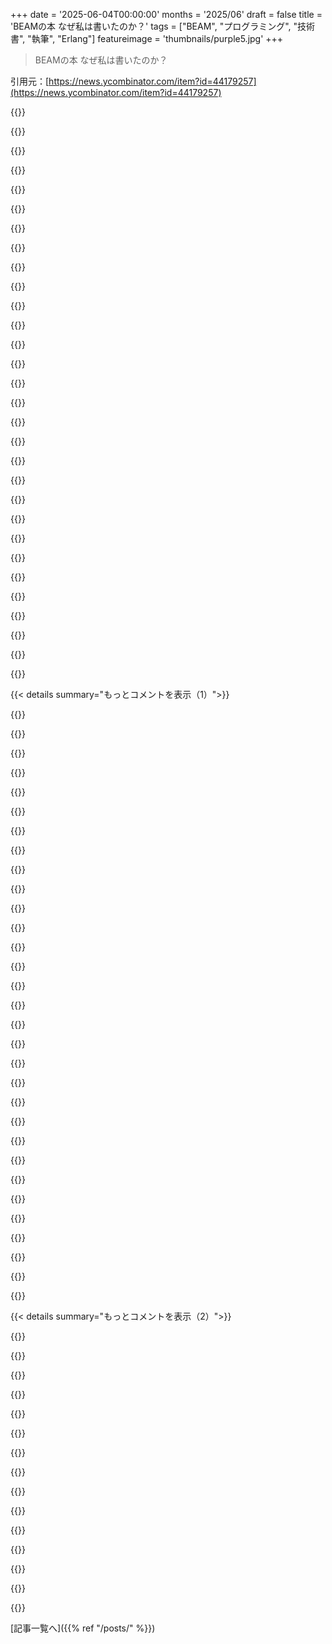 +++
date = '2025-06-04T00:00:00'
months = '2025/06'
draft = false
title = 'BEAMの本 なぜ私は書いたのか？'
tags = ["BEAM", "プログラミング", "技術書", "執筆", "Erlang"]
featureimage = 'thumbnails/purple5.jpg'
+++

> BEAMの本 なぜ私は書いたのか？

引用元：[https://news.ycombinator.com/item?id=44179257](https://news.ycombinator.com/item?id=44179257)




{{<matomeQuote body="BEAMの本のGitHubリポジトリのリンクだよ。https://github.com/happi/theBeamBook" userName="the_arun" createdAt="2025/06/04 14:00:03" color="#ff5733">}}




{{<matomeQuote body="BEAMをちゃんと理解したくて書き続けたって話、超共感する！表面的な説明じゃなく、本質的なロジックを追うのって大事だよね。そういう情熱が素晴らしい成果につながるんだな。この本、その理由だけで買っちゃう。俺もこれまで何度も出版社から声かけられたけど、ニッチなテーマ（クラスローダーとか）だと話がまとまらなくてね。自分の好きなことと読者が求めてることの交差点、どうやって見つけるのかマジで知りたいわ。" userName="elric" createdAt="2025/06/04 13:02:25" color="#38d3d3">}}




{{<matomeQuote body="出版社に頼る必要ってあるのかな？自分一人で書くのはダメなの？やっぱブランドとか他のメリットがあるからなのかな。" userName="the_arun" createdAt="2025/06/04 13:56:37" color="">}}




{{<matomeQuote body="セルフ出版は前よりずっと簡単になったけど、Packtみたいなショボい出版社でさえ、すごいネットワークやマーケティング力があるんだよね。俺のスキルセットにはマーケティングとか、ターゲット読者がいるか調べることは含まれてないし。もし誰にも読まれない本を書くなら、ジャーナルやブログで十分だし。本は一大事業だから、誰も読まないのはさすがに凹むわ。" userName="elric" createdAt="2025/06/04 14:07:50" color="#ff5733">}}




{{<matomeQuote body="誰かStripe Press booksの次に来るような、協力型のセルフサービスみたいな仕組みを作るべきだね。" userName="tough" createdAt="2025/06/04 14:27:21" color="">}}




{{<matomeQuote body="ちょっと宣伝になっちゃうけど、俺がクライミングのストレングストレーニングの本を書いたのも、まさにこの通り！興味があることをひたすら掘り下げていったんだ。最初はセルフ出版するつもりだったけど、興味を持ってくれる出版社が見つかってね。読みやすくするために多少の変更は必要だったけど、自分から出版社にアプローチしてみるのも案外いけるかもよ。" userName="turkeygizzard" createdAt="2025/06/04 15:38:40" color="#38d3d3">}}




{{<matomeQuote body="本を3冊書いた経験から言うとね、セルフ出版するか、出版社が求めるものを書くかだよ。出版社によって欲しがるものは違う。「21分で学ぶAI with Python」みたいなのが欲しいところもあれば、「Java Class Loadersの深くて暗い秘密」みたいなニッチなものが欲しいところもある。O’Reillyは技術的なニッチな分野には一番だね。他の多くの出版社は、部数が出る初心者向けを狙ってる。幸いセルフ出版はどんどん簡単になってるし、色々なサイトでオンライン販売も楽だから、タダで配る必要もない。でもまあ、これといった魔法の公式はないんだよ。もし本当にニッチなものを書きたいなら、出版社が興味を持ってくれるなんて期待しないこと。セルフ出版して自分でプロモーションする覚悟が必要だよ。" userName="drob518" createdAt="2025/06/04 14:40:48" color="#ff5c5c">}}




{{<matomeQuote body="協力型／セルフサービス？それってどういう意味？" userName="Kon-Peki" createdAt="2025/06/04 14:51:46" color="">}}




{{<matomeQuote body="いや、よく分かんないんだけど、全体的な質を保つためにキュレーションは委員会がやるとか？でも、著者としては申請とか編集者、フィードバック、出版（これがセルフサービスの部分かな）がめっちゃ簡単、みたいな。正直一番大変なのはやっぱりマーケティングだよね。良い本って、文章だけじゃなくてカバーとかも大事だし。" userName="tough" createdAt="2025/06/04 15:00:08" color="">}}




{{<matomeQuote body="それ、俺の経験と同じだわ。最近出した本（5冊目）なんて、出版社のミッションに95%ぐらい合ってたのに、結局見捨てられたんだ。その断られた後、もう他の出版社に当たる気力なんてなくて、自分でやったよ。最初はLeanPubで出して、それからAmazon（紙の本とKindle）、Apple、Kobo、Googleって広げていった感じ。" userName="asplake" createdAt="2025/06/04 17:20:33" color="#45d325">}}




{{<matomeQuote body="自己宣伝って言ってるけど、本の名前教えてよ。30年以上クライミングやってて、トレーニング方法の進化を見てきたから、あなたの詳しい本読んでみたいんだよね。" userName="Intermernet" createdAt="2025/06/05 06:30:33" color="">}}




{{<matomeQuote body="BEAMをちゃんと理解したくて書き続けたんだね。表面じゃなくて深いロジックを追うの大事だよね。教えるのが一番勉強になるってのはわかるよ。高校で数学教えてて実感したな。本を書くのも同じで、学んだことを書いて人に伝えるのが理解を深めるのに最高なんだよ。" userName="ww520" createdAt="2025/06/04 21:20:59" color="">}}




{{<matomeQuote body="昔の本は紙の時代で自己出版なんて無理だったな。今は商業的なの以外は自己出版考えるだろうね。自己出版でどれくらい売れたの？自分でマーケティングした？それともLeanPubとかAmazonに置いて、検索から来るの待っただけ？ニッチだと量は出ないけど、その市場の分は全部取りたいよね。" userName="drob518" createdAt="2025/06/04 19:31:41" color="#785bff">}}




{{<matomeQuote body="mainstreamよりはニッチかな。でもLinkedInとかにフォロワーたくさんいるし、数千人規模のメーリングリストや有料購読者もいるんだ。これで生活できるほどじゃないけど、ゼロじゃないよ。出版後のブログはほとんどこの本のサポートのためだし。5冊中2冊は出版社から出したけど、それはそれで勉強になって感謝してるよ。" userName="asplake" createdAt="2025/06/04 19:40:44" color="#ff5733">}}




{{<matomeQuote body="出版社がやってくれるのは、マーケティングとリーチ<br>紙の本の金銭的リスク<br>編集とかの制作サービスだね。これらが自分でできるか、他の人に頼めるなら（例えばフリーランスのエディターを雇うとか）、自己出版の方が利益になるからいいんじゃないかな。" userName="drob518" createdAt="2025/06/04 14:44:03" color="">}}




{{<matomeQuote body="The Physiology of Climbingだよ。今週末にでも無料であげるから、フィードバックちょうだい！正直、具体的なトレーニング方法を教えるんじゃなくて、読者が自分で考えられる知識の基盤を与えたかったんだ。だからキャンパスボードやれじゃなくて、パワーは最大筋力とは別に鍛えるんだよ、みたいな説明にしたかったんだよね。" userName="turkeygizzard" createdAt="2025/06/05 17:55:28" color="#ff33a1">}}




{{<matomeQuote body="キュレーションは委員会で品質保ってるけど、著者は応募とかフィードバックとか出版が楽だって話、pragprog.comはそういう感じだね。僕はそこの委員だけど詳しいことは知らないや。でもpragprog.comで出した著者はみんな良い経験だって言ってたよ。元の記事の人は2回目の出版がうまくいかなかった理由を全然書いてなかったから、そこ詳しく知りたいな。" userName="christhekeele" createdAt="2025/06/04 18:33:53" color="">}}




{{<matomeQuote body="本の名前教えてもらえませんか？DMか返信で。お願いします！" userName="aalbuquerque" createdAt="2025/06/05 17:34:11" color="">}}




{{<matomeQuote body="確かに、キュレーションは出版物とかブランドにとって大事な機能だよね。元の記事の引用にあるように、委員会でやって全体的な品質を保ってるんだよ。" userName="tough" createdAt="2025/06/04 15:01:27" color="">}}




{{<matomeQuote body="これってさ、日々の業務に集中する人と、そうじゃない人がいて、みんなが楽に協力できるビジネスモデルの話だよね。情報を広めるのが一番大変だけど、結局これって今の経済をもう一回作ったってことじゃん？" userName="sobadically" createdAt="2025/06/04 16:06:44" color="#785bff">}}




{{<matomeQuote body="出版社と組む一番いいとこは編集者だと思うんだ。開発編集者、技術編集者、校正チームがいると本がマジで洗練されるし、レイアウトや印刷の細かい作業も自分でやらなくていい。<br>本によっては出版社の流通網がマジ役立つ。Barnes and Nobleとかで自分の本を棚から取れるの最高だし、信頼性も増す。<br>ただ経済的な理由だけで書いてるなら（おすすめしないけど）、少数の読者向けに自費出版しても、多数向けに出版社から出しても稼ぎはだいたい同じ。自費出版で読者を増やせれば比較にならないけどね。" userName="crystal_revenge" createdAt="2025/06/04 18:01:57" color="#ff5733">}}




{{<matomeQuote body="出版社がAmazonからもっといい条件引き出せるか分かんないけど、AmazonのKindle Direct Publishingって、$9.99超えると電子書籍のロイヤリティ率が70%から30%に下がるのが嫌なんだよね。$19.99で売りたい技術書とかだとすごくやりにくい。<br>あと、著作権侵害もひどいし、Amazonはあまり対策してない。出版社の方が対策するリソースあるんじゃないかな、たぶん。" userName="dangoor" createdAt="2025/06/04 16:05:59" color="#ff33a1">}}




{{<matomeQuote body="自分は何か知ってるって思い込みやすいけど、実際は表面的な理解だけで内部を本当に分かってないことってよくある。serializationのプロセスが宙ぶらりんのポインタを暴き出すんだ。<br>普通の人は”トイレの仕組み”を知ってるつもり。水が入って貯水槽満たし、レバー引くと便器に流れ、排水溝に流れるって。<br>でも詳しく説明って聞くと、貯水槽が溢れない仕組みとか、常に水が漏れない仕組みとか、溢れず排水もされずに流せる仕組みとか、実は知らないって気づくんだ。" userName="snackbroken" createdAt="2025/06/05 00:23:46" color="">}}




{{<matomeQuote body="＞ 1. マーケティングとリーチ<br>理論上はそうだけど専門知識は少ないかも。技術書の場合、出版社の編集者は実際技術者じゃない。昔はそうでも今のプログラマーに何が重要か現役エンジニアみたいには分かってないんだ。<br>＞ 2. 紙媒体の経済的リスク<br>print-on-demand前はリスクあったけど今はそんなにない。オフセット印刷が高品質って議論もあるけど、俺のAmazon PODより印刷品質悪い大手教科書あるし。<br>＞ 3. 制作サービス（編集とかアートワーク）<br>これはマジ超重要、同意。でも外部委託多いし、自分でフリーランサー見つけられるなら、大した価値は加えないよ。" userName="munificent" createdAt="2025/06/04 19:09:02" color="#ff5c5c">}}




{{<matomeQuote body="ブログ記事によると、著者は出版が遅れて複数の出版社に断られちゃったんだって。それで、本をオープンソースにして、自分で出したんだよ。" userName="spelunker" createdAt="2025/06/04 14:41:18" color="">}}




{{<matomeQuote body="去年BEAMでErlang/OTPを学んだのは最高の経験だったよ。”Programming Erlang”（初心者におすすめ）や”Designing for Scalability with Erlang/OTP”も聞いたけど、深さは今回の本がダントツ！<br>BEAMってホント、エイリアンテックみたいで、この本のタイミングは最高だったね。すぐに買ったよ。Dr. Erik Stenmanさん、2回キャンセルされたのに続けてくれてありがとう！" userName="schonfinkel" createdAt="2025/06/04 15:49:12" color="#45d325">}}




{{<matomeQuote body="今のところほとんどおもちゃのプロジェクトだけどね。一番複雑なのは（開発中の）MMOゲームのバックエンド（https://github.com/Dr-Nekoma/lyceum）かな。あとは自分で書いた便利なライブラリがいくつかあるよ（https://github.com/dont-rely-on-nulls/migraterl）。" userName="schonfinkel" createdAt="2025/06/04 18:08:53" color="">}}




{{<matomeQuote body="BEAMってオープンソースの中でも一番過小評価されてる技術かもね。例はWhatsApp。<br>ElixirとErlangが高並行なプロジェクトでもっと人気が出ないのがマジで謎だよ。" userName="game_the0ry" createdAt="2025/06/04 15:32:30" color="#ff5c5c">}}




{{<matomeQuote body="＞なぜElixirとErlangが高並行プロジェクトで人気がないのか謎だ<br>Erlangの会社で働いてるけど、役に立つのは大規模スケール、何百万DAUとか必要だからだよ。BEAMは独特のOSみたいで、ERTS、epmd、Rebarとか設定がマジ複雑。（IMHO）コンテナとかk8sもErlang独自のやり方でやってるからいらないか、使うべきじゃない。適切なユースケースで動いてるのを見ると、ホント黒魔術みたい。これで働けたのはキャリアのハイライトだったね。" userName="franticgecko3" createdAt="2025/06/04 19:09:18" color="#45d325">}}




{{<matomeQuote body="＞なぜElixirとErlangが高並行プロジェクトで人気がないのか謎だ<br>1) 普通の言語でも一台でかなり高並行を扱えるようになってきた。<br>2) BEAMの実装が長らく一つしかなく、ドキュメントもほぼ無くて移植がめっちゃ大変だった。<br>3) マジックはErlangじゃなくてOTPだよ。それに考え方を変える必要があるし、OTPの抽象化は他の言語でもできる！<br>4) ScalaがErlangの人気を奪ったと思う。Erlangは今頑張ってるね。" userName="bsder" createdAt="2025/06/04 17:45:18" color="#38d3d3">}}




{{< details summary="もっとコメントを表示（1）">}}

{{<matomeQuote body="1.そうだね、でもOTPって唯一マトモな並行処理フレームワークだよ。なんでみんな真似しないのか未だにわかんない。<br>2.そうだね。<br>3.OTPの抽象化をやってて、特にグリーンレッドのプリエンプティブスケジューラまで実装してる言語は知らないな。<br>4.ありうるけど、ScalaとErlangで悩んでる会社は見たことないかも。<br>正直、マーケティングが一番の理由だと思う。Joseはポーランドに住んでてめっちゃ活動的だったから、Rubyの会社がたくさんElixirに移ったんだよ。" userName="d3ckard" createdAt="2025/06/04 18:36:05" color="#785bff">}}




{{<matomeQuote body="あと、去年Gleamが1.0を超えて、BEAMは関数型プログラミングの”フレーバー”も色々選べるようになったよ。Erlang/OTP（30年近く戦場で試されたエイリアンテック！）、Web開発がすごいElixir、MLっぽい言語が好きならGleam。BEAMネイティブのLISPならLFEも良いね。" userName="schonfinkel" createdAt="2025/06/04 18:21:16" color="#38d3d3">}}




{{<matomeQuote body="Elixir Liveviewを使ってみたけど、環境構築が超大変でDockerが必須だったんだ。開発環境と本番環境で全然合わなくて、Dockerじゃないとクリーンな環境を作れなかった。<br>結局、資金が尽きてプロジェクトはダメになっちゃって、Elixirのセットアップがわかる人もいなくなって、今じゃデモするのすら無理。環境設定がちょっとでも違うとエラー吐きまくるからさ。<br>環境構築の難しさで言えば、Pythonより難しい言語はこれくらいかも（まぁ、Gradleとかモバイル開発系は論外だけど）。PythonならminicondaとかvenvでDockerなしでも大体いけるのに。<br>Node, NPMも面倒だけど、エラーと格闘すればいつかは動く。俺の経験だと、バックエンドはPHPかPerlかC、フロントは素のJavaScriptかElmって感じだけど、そっちの方が何十年って単位で見るとメンテナンスしやすい気がするね。<br>Elixir Liveviewのいい点を言えば、めちゃくちゃスムーズなSPAが作れたこと。使う側からしたらすごく使いやすくて見た目も最高だったんだけど、根本のメンテナンスが一番キツかった。" userName="HappMacDonald" createdAt="2025/06/05 10:19:29" color="#38d3d3">}}




{{<matomeQuote body="GleamにOTPがあればいいのにって、マジ思うわ！<br>Elixirも最近は新しい言語サーバーとか、すごくありがたい型チェックとか、ツール類が充実してきてるね。" userName="agos" createdAt="2025/06/04 18:59:45" color="">}}




{{<matomeQuote body="Elixirって、始める上でのとっつきにくさをかなり和らげてくれてるし、「あれ？なんでこうなるの？」みたいな変な挙動（「ごっちゃ」って言うらしい）もほんの少ししかないんだよ。関数に引数を渡す時に値が書き換わらない（イミュータブル）ってのは、他の言語から来ると戸惑うかもだけど、正直それは「主流」って言われてる言語の方の問題なんじゃない？" userName="throwawaymaths" createdAt="2025/06/04 22:41:56" color="">}}




{{<matomeQuote body="俺から言わせてもらうと、BEAMってのは一つのスタックで色んなもの（インフラ、プロセス再起動、キャッシュ、キュー、DBとか）を全部やろうとしすぎて、あちこちから色々漏れてる感じがするんだ。Erlangとしか動かないから、「全部乗るか、何も乗らないか」みたいなセットアップになって、すごく制限が多いと思う。<br>KubernetesとかはBEAMがやってることの多くを、もっと上手に、しかもどの言語でもできるようにやってる。Erlangの中に組み込まれてるキューやDBもあるけど、業界標準のものと比べると劣るし、やっぱりErlangでしか使えないのがネック。" userName="Thaxll" createdAt="2025/06/05 15:06:28" color="">}}




{{<matomeQuote body="Elixirはね、少なくともここ5、6年はセットアップとか設定、デプロイが結構簡単だったよ。Erlangについては分かんないけどさ。" userName="borromakot" createdAt="2025/06/04 19:30:28" color="">}}




{{<matomeQuote body="無知でごめんね、これってGleamのOTPのことじゃないの？<br>https://github.com/gleam-lang/otp" userName="genewitch" createdAt="2025/06/05 06:38:57" color="">}}




{{<matomeQuote body="C++とそのライブラリを使えば、Erlangができる並行処理の全てを、もっと速くできるんだよ。それがErlangが今でもニッチな分野に留まってる一番の理由じゃないかな。" userName="shaklee3" createdAt="2025/06/05 04:46:32" color="">}}




{{<matomeQuote body="たぶんこれって純粋にマーケティングの問題だと思うんだよね。<br>他の言語（Java, C#, Goとか）は巨大な企業がバックについてて、成功させようと必死じゃん。Erlangの元々の持ち主だった会社は、むしろ最初潰そうとしたし、それ以降も技術情報以外には冷たい感じだった。<br>Elixirが出てくる2014年まで、そんなに派手なマーケティング資料なんて見なかったし、ElixirもRuby方式（開発者向けアピール）だけど、2004年のRailsが出てきた時代とは全然状況が違うんだよ。<br>開発者はBEAM系の良さを理解できることが多いけど、派手な見せ方がないと、MBA層みたいな決定権を持ってる人たちを説得するのが難しいんだと思う。" userName="paradox460" createdAt="2025/06/04 15:43:01" color="">}}




{{<matomeQuote body="ごめん、無知で聞くんだけど、これってGleamのOTPのことじゃないの？<br>https://github.com/gleam-lang/otp" userName="dimator" createdAt="2025/06/04 22:00:52" color="">}}




{{<matomeQuote body="Erlangを選ぶ規模の会社なんて少ないんだよ。多くの人がこの現実を受け入れてくれたらなって思うんだ。" userName="michaelcampbell" createdAt="2025/06/05 13:15:12" color="">}}




{{<matomeQuote body="小規模でもErlangはすごく良かったよ。IoTとかクラウドに使ったんだけど、supervisor treeの自己修復機能で超安定。k8sみたいに複雑な設定もいらなかったしね。" userName="evnu" createdAt="2025/06/05 16:09:36" color="#45d325">}}




{{<matomeQuote body="いろんな言語でErlangみたいなプロセス作ろうとしてるけど、結局本家のErlangプロセスには敵わないんだよね。やっぱすごいよ。" userName="lamuswawir" createdAt="2025/06/04 19:05:17" color="">}}




{{<matomeQuote body="Erlangは90年代後半までOSSじゃなかったし、あんまり宣伝もされなかった。Elixirはすぐ出てきたね。ErlangとElixirが良いのは、他の言語みたいに並行処理が後付けじゃなくて最初から考えられてるところだよ。" userName="bmitc" createdAt="2025/06/05 00:13:50" color="">}}




{{<matomeQuote body="OTPもすごいけど、BEAMがたくさんのプロセスをうまく捌ける能力もヤバいよね。どっちも魔法みたい。" userName="agos" createdAt="2025/06/04 19:03:15" color="">}}




{{<matomeQuote body="何でも好きなもので作れるけど、それがいつも正解とは限らないんだ。C++で直接Webアプリ作る人が少ないのには、ちゃんと理由があるんだよ。" userName="victorbjorklund" createdAt="2025/06/05 15:00:36" color="">}}




{{<matomeQuote body="みんな最高のエンジニア雇いたいって言うけど、結局は一番レベル低い人に合わせちゃうんだよ。「数週間で新しい言語覚えられないバカなエンジニア雇っちゃったらどうすんの？」とかさ、延々そんな感じ。" userName="honkycat" createdAt="2025/06/04 15:38:04" color="">}}




{{<matomeQuote body="俺も「投資ギャップ」って思うよ。RustとかGo、Pythonとかには超デカい後ろ盾がいて、静的解析とか型チェック、開発者の使いやすさにめっちゃ投資してるじゃん。でもErlangのエコシステムにはそういう愛があんまりなくて、デカいユーザーは他の技術に移ったり、BEAMの外で何か作ったりしがち。" userName="sargun" createdAt="2025/06/04 16:14:10" color="#38d3d3">}}




{{<matomeQuote body="正直、色々な機能が混ざってるのが一番のメリットだね、少なくとも俺にとっては。Erlangは人気争いには負けたけど、これ（俺の場合はElixir）を使うと、フロント、バックエンド、DB、キャッシュ、サービスディスカバリ、負荷分散、コンテナ化、オーケストレーションなんかを全部別々のツールでやるのが当たり前じゃない、並行世界に来たみたいなんだ。本当は全部一つのランタイムに組み込まれたプラットフォームに行けたかもしれないのにね。Erlangを説明するなら、「DjangoをGunicornで動かすPythonの競合じゃなくて、Linux上でKubernetesのDockerコンテナで動き、サービスメッシュ経由で通信して、ディスクに永続化されたRedisにデータを保存する、Python+Django+Gunicornの全部の競合」って感じかな。多くの点で、このスタックの一番上だけErlangに置き換えても、前より悪くなるだけだよ。<br>悲しいことに、Erlangルネサンスはコンテナ化＋オーケストレーション＋分散システムのブームより数年遅かったから、どれだけ良かったか（悪かったか）はもう分からないな。まあ、C’est la vie（人生ってそんなもんさ）。" userName="zbentley" createdAt="2025/06/05 21:14:51" color="#ff33a1">}}




{{<matomeQuote body="昨日SquarespaceのウェブサイトをPhoenixアプリに置き換えたんだけど、めっちゃ快適だったよ！" userName="ludicity" createdAt="2025/06/04 21:44:41" color="">}}




{{<matomeQuote body="”Elixirは過去5～6年くらい、設定もデプロイもかなり簡単だった”って言う兄弟コメントがいたと思ったら、”Elixirは環境構築、Pythonより難しい唯一の言語だった”って言う人もいて、この違いはすごいね。どっちの言ってることも間違ってないんだろうけど、文字通り（この書き込み時点で）隣同士にあるこの対比を見るのは面白い。" userName="michaelcampbell" createdAt="2025/06/05 13:18:15" color="#785bff">}}




{{<matomeQuote body="Nix（オプションでNixOS）みたいなものが、全部の部品のドキュメント化とか連携に役立つのかな？" userName="tlavoie" createdAt="2025/06/05 17:30:14" color="">}}




{{<matomeQuote body="どんな環境問題に困ってたの？うちはmise/asdfを使ってErlang/Elixirのバージョン管理してるよ。DBだけメンテナンス楽にするためにコンテナ化した。<br>開発体験なら、公式が出るまでElixir LSよりNextLS/Lexicalをおすすめする。そこそこ規模のあるElixirアプリならコンパイルがずっと速いはずだよ。<br>https://elixir-lang.org/blog/2024/08/15/welcome-elixir-langu..." userName="prophesi" createdAt="2025/06/05 13:28:23" color="#ff33a1">}}




{{<matomeQuote body="うん、でもGleamはErlangの実装をラップしてるんじゃなくて、OTPを自分で実装してるから、まだ”ベータ”段階だと思う。有名なActorアーキテクチャを使うには、Gleamでotpパッケージをインポートしないといけないんだ。" userName="hazn" createdAt="2025/06/05 11:01:32" color="">}}




{{<matomeQuote body="「Erlang Runtime Systemという言葉は、Ericssonによる特定の実装であるErlang RunTime Systemまたは通常ERTSと対比して、あらゆるErlang Runtime Systemという一般的な考え方を指すために使おうと思う」って定義、いいね！" userName="k__" createdAt="2025/06/04 12:33:00" color="">}}




{{<matomeQuote body="ElixirとBEAMは、ネットワーク系とかパイプライン処理が多いシステムを作るのに、俺の歴代で一番好きな選択肢だよ。プロダクションで何年も毎日使ってた。最近のプロジェクトには売り込みにくい（だいたい間違った判断になる）けど、できるだけ追いかけるのは楽しんでる。<br>この本を書いてくれてありがとう！数年前、プロダクションのElixirをデバッグしてた時に、これが本当に欲しかったんだ。既存の学習資料は難解で退屈だったり（か、簡単すぎて浅かったり）したから。" userName="bicx" createdAt="2025/06/04 22:18:13" color="#ff33a1">}}




{{<matomeQuote body="Klarnaみたいな規模の仕事をしたことはないけど、15msでポストモーテム（事後検証）のイベントになるって、すごく短い時間だね！" userName="asib" createdAt="2025/06/04 11:54:58" color="">}}




{{<matomeQuote body="うん、小さく見えるけど、BEAMって普通マイクロ秒で動くんだよ。それがミリ秒に「吹っ飛ぶ」と、そりゃ警告が出るのも無理ないよね。" userName="abrookewood" createdAt="2025/06/04 12:35:43" color="#45d325">}}




{{<matomeQuote body="数百万回の呼び出しで、1回あたり15ミリ秒余計にかかるってなると、マイクロ秒で調整されたシステムは壮大に詰まるよ。負荷が増えなくても、キューは何千倍も長くなっちゃうんだから。" userName="regularfry" createdAt="2025/06/04 12:57:33" color="#785bff">}}

{{</details>}}




{{< details summary="もっとコメントを表示（2）">}}

{{<matomeQuote body="このやり取りを見て、システムが使う「自然な」単位でメトリクスを報告するのがいかに大事か改めて思ったよ。慣れてない人でも直感的に規模感が掴めるし、単位変換が苦手な人にも優しい。プロでも混乱を防げるしね。" userName="klank" createdAt="2025/06/04 19:54:47" color="">}}




{{<matomeQuote body="BEAMシステムだとこれ簡単に起きるんだ。例えば共有状態にアクセスしたい時、それを保護するためにgen_serverを作る。これは巨大なmutexみたいなもん。gen_serverはメッセージキューに来たリクエストを処理する普通のBEAMプロセスなんだ。通常20マイクロ秒で処理できるとしよう。15ミリ秒一時停止すると、メッセージキューに750件溜まっちゃう。これだけだと大障害にならないかもだけど、処理の中でメッセージキューを「unsafe」な方法で使ってると、BEAMは一致するメッセージを探すためにキュー全体を検索しちゃうんだ。特定のパターン（gen rpcスタイルとか）は最適化されるけど、unsafeなパターンでキューにバックログができると、システムのスループットは破壊されるよ。なぜなら、メッセージ処理時間はキューの長さに依存し、キュー長はメッセージ処理時間に依存するから。<br>さらにたちが悪いのは、コードに明示的な｀receive｀ステートメントがなくても、ライブラリがunsafeなreceiveを使ってたら燃えちゃうこと。BEAMは代替のメッセージキュー機能「alias」（https://www.erlang.org/doc/system/ref_man_processes.html#pro...）も追加したんだけど、多くのライブラリはまだ使ってないみたい。これはキューを「lost」メッセージから守るもので、aliasがないとタイムアウトでプロセスメールボックスが処理されないメッセージで汚染されて、大きなキューがスループット低下を引き起こす問題につながることがあるんだ。ただし、通常、長期間稼働するプロセスはキューのメッセージを処理するループを持ってるよ。" userName="benmmurphy" createdAt="2025/06/04 12:36:29" color="#ff5c5c">}}




{{<matomeQuote body="＞通常20マイクロ秒で処理できるとしよう。<br>じゃあ、OSとかスレッドがハングしたら？ハードウェアの問題とかでも？クリティカルパスが単一のmutexでブロックされるのは、問題のレシピに見えるんだけど、何か見落としてる？" userName="valenterry" createdAt="2025/06/04 12:52:15" color="#ff5c5c">}}




{{<matomeQuote body="ハードウェアの問題は起きるけど、単純な故障なら復旧早い。厄介なのはNICキューの一部が止まるとか、ECCエラー多発でCPU容量が激減するとか、システムは遅いのに接続を維持してトラフィックを引き付けちゃう場合だね。でもOSやスレッドのハングは経験上避けられる。BEAMシステムをOSプロセス数少なく運用すれば問題起こりにくい。15ミリ秒の一時停止の話に戻ると、それは連鎖的な停止の原因か結果か中間かもしれない。何か遅くなると他も遅くなるし、バックログが閾値を超えると回復できないプロセスもある。WhatsAppではこれに対処するためにいくつかハックがあったよ。A) gen_server集約フレームワークで、ハック版の優先度メッセージを使ってワーカーがリクエストの古さを判定してドロップする。B) イントロスペクション機能でプロセスのメールボックスにあるメッセージを全部ドロップするハックがあって、時々cronで自動化してた… 100万件とかメールボックスにあると処理しきれないから、全部ドロップするのが回復への最速経路だったんだ。C) メールボックスがすごく大きいときはガーベージコレクションの実行頻度を減らすように調整した—これは今off-heap mailboxesで対処されてると思うけど、GCがメールボックスを何度もチェックして、それがすごく大きいと、最終的にGC時間がスループットを上回って追いつけなくなる回復不能なサイクルを引き起こすことがあったんだ。D) プロセス統計を追加して、蓄積・排出率を見て、排出にかかる時間を推定したり、プロセスが排出できないか監視したりできるようにしたよ。" userName="toast0" createdAt="2025/06/04 14:20:38" color="#45d325">}}




{{<matomeQuote body="＞cronで自動化してた…<br>メールボックスのメッセージ全部ドロップするとどうなるの？遅い速度で処理されるの？それとも裏で処理されるの？それとも全部ポイしちゃうの？情報失われるのって良くない気がするんだけど。詳しく知りたいな！" userName="Rietty" createdAt="2025/06/04 15:43:09" color="#45d325">}}




{{<matomeQuote body="Nuked（消去）さ、それが唯一の確実な方法なんだ。キューにあるメッセージを気にしなかったわけじゃなくて、多すぎて処理できないからゴミ箱行きなんだ。この戦略はリードには有効だけど、ライトにはあまり向かない。あと、mnesiaプロセスのキューはバックログが酷くても捨てちゃダメだよ…そういうやつにはバックプレッシャーをかける方法を見つけないと—例えば、大量のキューに送られる前にライトでエラーを出すフラグとかね。主にこれはリクエスト/レスポンスの文脈で起きてるんだ。クライアントとしてフロントエンドに接続して認証BLOBを送ると、フロントエンドはそれを認証デーモンに送ってチェックしてもらう。もし認証デーモンが合理的な時間内にフロントエンドに応答できない場合、フロントエンドはクライアントを切断しちゃうんだ。だから、認証デーモンが古いメッセージを見ても意味がない。バックログが溜まりすぎて回復できなくなったら、我々の失敗でクライアントは接続に問題抱えてるわけだけど、回復への最速経路は現在進行中のリクエストを全部捨てて新しく始めることなんだ。シナリオによっては、プロセスがバックログを認識してて、メッセージを一つずつ受け入れてドロップしようとしても、バックログに追いつくほど速くないこともある。回復不能なバックログにいる時間が長ければ長いほど、バックログは悪化するんだ。だって、クライアントが起きてくる通常負荷に加えて、試して失敗したクライアント全部がリトライしてくるからね。障害が十分長ければ、クライアントが接続できなくて、他のクライアントを起こすようなメッセージを送らなくなるから、負荷が少し落ちる効果はあるけど、それが起こるのは一部のシャードで大きなバックログを抱えてるだけだと、そんなに大きくないんだ。" userName="toast0" createdAt="2025/06/04 16:47:55" color="#ff33a1">}}




{{<matomeQuote body="ユーザー側のクライアントがちゃんと作られてたら、ユーザーかクライアント自身がアクションが効かなかったことに気づいて、また試すもんだよ。電話が予期せず切れたり、クリックしたボタンが反応しなかったりした時に多くの人がやるみたいにね。多くの場合、一部のトラフィックが無駄になっても大した問題じゃないんだ。正確に全部を正しい順序で処理しようと必死になって、結果として全ユーザーのサービスを低下させたり、システム全体をダウンさせたりするよりはマシだよ。" userName="cess11" createdAt="2025/06/04 18:32:29" color="#ff33a1">}}




{{<matomeQuote body="何をしたいかによるけど、ブロックが起きる場所を変える方法もあるよ。例えば、こういう記事が参考になるかもね: https://blog.sequinstream.com/genserver-reply-dont-call-us-w..." userName="techpression" createdAt="2025/06/04 13:04:25" color="#45d325">}}




{{<matomeQuote body="BEAMの並行処理はgen_server (実質mutex) とかETSテーブル (https://www.erlang.org/doc/apps/stdlib/ets) くらいしか良い方法がないのが問題の一部だね。だから、可能ならETS (他の言語でいうConcurrentHashMapみたいなやつ) を使うか、共有状態をシャーディング／レプリケーションして並列アクセスするのが普通の解決策だと思うよ。あんまり変わらない読み取り専用データにはpersistent term (https://www.erlang.org/doc/apps/erts/persistent_term.html) っていうのもあるよ。" userName="benmmurphy" createdAt="2025/06/04 13:02:19" color="#38d3d3">}}




{{<matomeQuote body="＞ BEAMシステムでは簡単だ<br>ちょっと待って… Erlangで書けば勝手にスケールすると思ってたんだけど！" userName="davidw" createdAt="2025/06/04 14:33:51" color="">}}




{{<matomeQuote body="Erlangを使うと、たくさんの難しいことが可能になり、トリッキーなことが簡単になり、簡単なことがトリッキーになるんだ。<br>魔法の粉なんてないよ。うまく使えばいい感じに組み合うものがたくさんあるだけで、システムを予測する方法を学んでいれば予測可能な形で壊れるだけさ。" userName="toast0" createdAt="2025/06/04 14:39:23" color="">}}




{{<matomeQuote body="すぐ買っちゃった。オンラインで無料で読めても、こうすれば作者を少しサポートできるかなと思って。" userName="techpression" createdAt="2025/06/04 12:43:28" color="">}}




{{<matomeQuote body="＞ Issue #113 - “これからも最高でいてください。” 絵文字入りの、通りすがりの励まし（2018年8月）は、モチベーションが落ちるたびに今でも頭に浮かぶよ。<br>これ、心が温まるね。インターネットはネガティブなことや人を惨めにするって悪名高いけど、こんな小さなポジティブな瞬間でも、長く影響を与えて何年も記憶に残るんだね。" userName="maerch" createdAt="2025/06/05 04:50:07" color="">}}




{{<matomeQuote body="これは自分の人生にも応用できるよ。誰かが良いことをしたら、大げさにせず伝えるんだ。ほとんどの人は感謝して、やる気が出るかも。シンプルだけどやらない人が多いね。もちろん頻度で価値は下がるから、本物であること、やりすぎないことが大事。GitHubでスター、Issue trackerで👍、HNでアップボートとか簡単なことが良いものが続く原動力になるんだ。<br>僕はGitHubでOSSをメンテしてるんだけど、コードを使った人から時々連絡が来るのは、いつもその日のハイライトだよ。" userName="jillesvangurp" createdAt="2025/06/05 06:52:29" color="#785bff">}}

{{</details>}}



[記事一覧へ]({{% ref "/posts/" %}})
